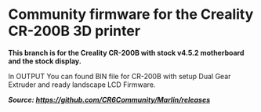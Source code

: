 
# Community firmware for the Creality CR-200B 3D printer

**This branch is for the Creality CR-200B with stock v4.5.2 motherboard and the stock display.**

In OUTPUT You can found BIN file for CR-200B with setup Dual Gear Extruder and ready landscape LCD Firmware.

***Source: https://github.com/CR6Community/Marlin/releases***


